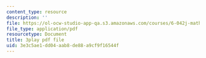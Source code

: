 ```yaml
---
content_type: resource
description: ''
file: https://ol-ocw-studio-app-qa.s3.amazonaws.com/courses/6-042j-mathematics-for-computer-science-fall-2010/3e3c5ae1dd04aab8de88a9cf9f16544f_z8HKWUWS-lA.pdf
file_type: application/pdf
resourcetype: Document
title: 3play pdf file
uid: 3e3c5ae1-dd04-aab8-de88-a9cf9f16544f
---
```

